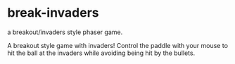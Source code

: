 # break-invaders
a breakout/invaders style phaser game.


A breakout style game with invaders! Control the paddle with your mouse to hit the ball 
              at the invaders while avoiding being hit by the bullets.
